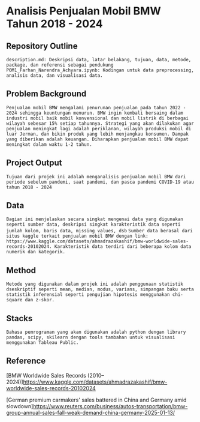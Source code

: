 # Analisis Penjualan Mobil BMW Tahun 2018 - 2024

## Repository Outline
`description.md: Deskripsi data, latar belakang, tujuan, data, metode, package, dan referensi sebagai pendukung`
`P0M1_Farhan_Narendra_Achyara.ipynb: Kodingan untuk data preprocessing, analisis data, dan visualisasi data.`

## Problem Background

`Penjualan mobil BMW mengalami penurunan penjualan pada tahun 2022 - 2024 sehingga keuntungan menurun. BMW ingin kembali bersaing dalam industri mobil baik mobil konvensional dan mobil listrik di berbagai wilayah sebesar 15% setiap tahunnya. Strategi yang akan dilakukan agar penjualan meningkat lagi adalah periklanan, wilayah produksi mobil di luar Jerman, dan bikin produk yang lebih menjangkau konsumen. Dampak yang diberikan adalah keuangan. Diharapkan penjualan mobil BMW dapat meningkat dalam waktu 1-2 tahun.`

## Project Output
`Tujuan dari projek ini adalah menganalisis penjualan mobil BMW dari periode sebelum pandemi, saat pandemi, dan pasca pandemi COVID-19 atau tahun 2018 - 2024`

## Data
`Bagian ini menjelaskan secara singkat mengenai data yang digunakan seperti sumber data, deskripsi singkat karakteristik data seperti jumlah kolom, baris data, missing values, dsb`
`Sumber data berasal dari situs kaggle terkait penjualan mobil BMW dengan link: https://www.kaggle.com/datasets/ahmadrazakashif/bmw-worldwide-sales-records-20102024. Karakteristik data terdiri dari beberapa kolom data numerik dan kategorik.`

## Method
`Metode yang digunakan dalam projek ini adalah penggunaan statistik dseskriptif seperti mean, median, modus, varians, simpangan baku serta statistik inferensial seperti pengujian hipotesis menggunakan chi-square dan z-skor.`

## Stacks
`Bahasa pemrograman yang akan digunakan adalah python dengan library pandas, scipy, skilearn dengan tools tambahan untuk visualisasi menggunakan Tableau Public.`

## Reference
[BMW Worldwide Sales Records (2010–2024)]https://www.kaggle.com/datasets/ahmadrazakashif/bmw-worldwide-sales-records-20102024

[German premium carmakers' sales battered in China and Germany amid slowdown]https://www.reuters.com/business/autos-transportation/bmw-group-annual-sales-fall-weak-demand-china-germany-2025-01-13/